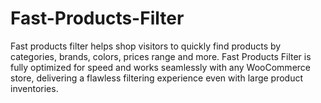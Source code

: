 # Fast-Products-Filter
Fast products filter helps shop visitors to quickly find products by categories, brands, colors, prices range and more. Fast Products Filter is fully optimized for speed and works seamlessly with any WooCommerce store, delivering a flawless filtering experience even with large product inventories.
